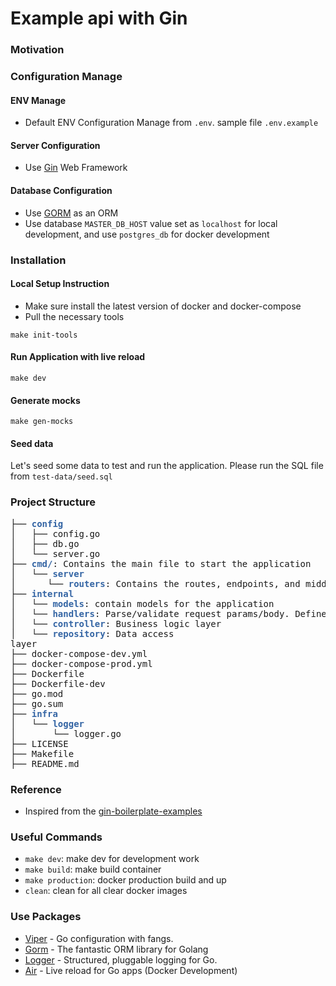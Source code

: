 # Example api with Gin

### Motivation
### Configuration Manage
#### ENV Manage

- Default ENV Configuration Manage from `.env`. sample file `.env.example`


#### Server Configuration
- Use [Gin](https://github.com/gin-gonic/gin) Web Framework

#### Database Configuration
- Use [GORM](https://github.com/go-gorm/gorm) as an ORM
- Use database `MASTER_DB_HOST` value set as `localhost` for local development, and use `postgres_db` for docker development 

### Installation
#### Local Setup Instruction
- Make sure install the latest version of docker and docker-compose
- Pull the necessary tools
```
make init-tools
```

#### Run Application with live reload
```
make dev
```
#### Generate mocks
```
make gen-mocks
```

#### Seed data
Let's seed some data to test and run the application.
Please run the SQL file from `test-data/seed.sql` 
<!-- TODO: Create seed command -->

### Project Structure
<pre>├── <font color="#3465A4"><b>config</b></font>
│   ├── config.go
│   ├── db.go
│   └── server.go
├── <font color="#3465A4"><b>cmd/</b></font>: Contains the main file to start the application
│   └── <font color="#3465A4"><b>server</b></font>
│      └── <font color="#3465A4"><b>routers</b></font>: Contains the routes, endpoints, and middlewares
├── <font color="#3465A4"><b>internal</b></font>
│   └── <font color="#3465A4"><b>models</b></font>: contain models for the application
│   └── <font color="#3465A4"><b>handlers</b></font>: Parse/validate request params/body. Define the response structure
│   └── <font color="#3465A4"><b>controller</b></font>: Business logic layer
│   └── <font color="#3465A4"><b>repository</b></font>: Data access 
layer
├── docker-compose-dev.yml
├── docker-compose-prod.yml
├── Dockerfile
├── Dockerfile-dev
├── go.mod
├── go.sum
├── <font color="#3465A4"><b>infra</b></font>
│   └── <font color="#3465A4"><b>logger</b></font>
│       └── logger.go
├── LICENSE
├── Makefile
├── README.md
</pre>

### Reference
- Inspired from the [gin-boilerplate-examples](https://github.com/akmamun/gin-boilerplate-examples)


### Useful Commands
- `make dev`: make dev for development work
- `make build`: make build container
- `make production`: docker production build and up
- `clean`: clean for all clear docker images

### Use Packages
- [Viper](https://github.com/spf13/viper) - Go configuration with fangs.
- [Gorm](https://github.com/go-gorm/gorm) - The fantastic ORM library for Golang
- [Logger](https://github.com/sirupsen/logrus) - Structured, pluggable logging for Go.
- [Air](https://github.com/cosmtrek/air) - Live reload for Go apps (Docker Development)
